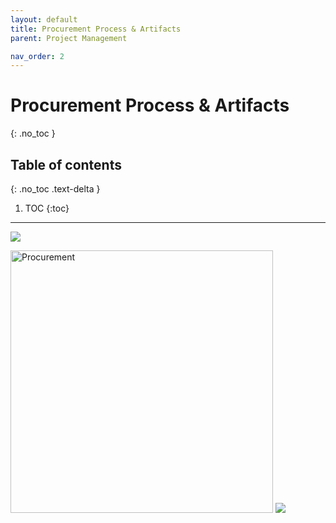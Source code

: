 ```yaml
---
layout: default
title: Procurement Process & Artifacts
parent: Project Management

nav_order: 2
---
```

# Procurement Process & Artifacts
{: .no_toc }

## Table of contents
{: .no_toc .text-delta }

1. TOC
{:toc}

---


![](https://github.com/happygoals/takeaways/assets/images/Procurement_2019-12-16.png)

<img src="https://github.com/happygoals/takeaways/assets/images/Procurement_2019-12-16.png" alt="Procurement" height="420" width="420">

<a>
<img src="/takeaways/assets/images/Procurement_2019-12-16.png" ></a>
